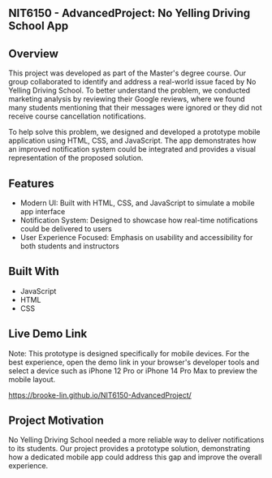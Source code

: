 **NIT6150 - AdvancedProject: No Yelling Driving School App**
-

**Overview**
-
This project was developed as part of the Master's degree course. Our group collaborated to identify and address a real-world issue faced by No Yelling Driving School. 
To better understand the problem, we conducted marketing analysis by reviewing their Google reviews, where we found many students mentioning that their messages were ignored or 
they did not receive course cancellation notifications.

To help solve this problem, we designed and developed a prototype mobile application using HTML, CSS, and JavaScript. The app demonstrates how an improved notification system
could be integrated and provides a visual representation of the proposed solution.

**Features**
-
* Modern UI: Built with HTML, CSS, and JavaScript to simulate a mobile app interface
* Notification System: Designed to showcase how real-time notifications could be delivered to users
* User Experience Focused: Emphasis on usability and accessibility for both students and instructors

**Built With**
-
* JavaScript
* HTML
* CSS

**Live Demo Link**
-
Note: This prototype is designed specifically for mobile devices. For the best experience, open the demo link in your 
browser's developer tools and select a device such as iPhone 12 Pro or iPhone 14 Pro Max to preview the mobile layout.

https://brooke-lin.github.io/NIT6150-AdvancedProject/

**Project Motivation**
-
No Yelling Driving School needed a more reliable way to deliver notifications to its students. Our project provides a prototype solution,
demonstrating how a dedicated mobile app could address this gap and improve the overall experience.

